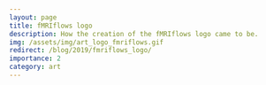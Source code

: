 ```yaml
---
layout: page
title: fMRIflows logo
description: How the creation of the fMRIflows logo came to be.
img: /assets/img/art_logo_fmriflows.gif
redirect: /blog/2019/fmriflows_logo/
importance: 2
category: art
---
```


